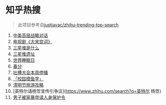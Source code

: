 # 知乎热搜

> 此项目参考自[justjavac/zhihu-trending-top-search](https://github.com/justjavac/zhihu-trending-top-search/blob/main/utils.ts)

<!-- BEGIN -->
  <!-- 最后更新时间:Sun Mar 21 2021 08:11:41 GMT+0000 (Coordinated Universal Time) -->
  1. [中美高层战略对话](https://www.zhihu.com/search?q=中美对话)
1. [电视剧《大宋宫词》](https://www.zhihu.com/search?q=大宋宫词)
1. [三星堆是什么](https://www.zhihu.com/search?q=三星堆未解之谜)
1. [三星堆遗址](https://www.zhihu.com/search?q=三星堆新发现)
1. [世界睡眠日](https://www.zhihu.com/search?q=世界睡眠日)
1. [春分](https://www.zhihu.com/search?q=春分)
1. [吐槽大会本周停播](https://www.zhihu.com/search?q=吐槽大会停播)
1. [「校园摸鱼学」](https://www.zhihu.com/search?q=摸鱼)
1. [清明节旅游攻略](https://www.zhihu.com/search?q=清明节适合去哪里旅游)
1. [英特尔请杨笠宣传引争议](https://www.zhihu.com/search?q=英特尔 杨笠)
1. [男子被家暴申请人身保护令](https://www.zhihu.com/search?q=家暴)
  <!-- END -->
